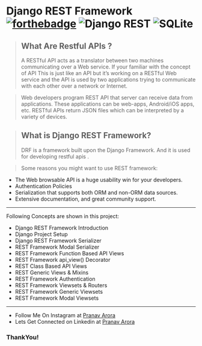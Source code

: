 # Django REST Framework [![forthebadge](https://forthebadge.com/images/badges/made-with-python.svg)](https://forthebadge.com)  <img alt="Django REST" src="https://img.shields.io/badge/DJANGO-REST-ff1709?style=for-the-badge&logo=django&logoColor=white&color=ff1709&labelColor=gray"/>  <img alt="SQLite" src ="https://img.shields.io/badge/sqlite-%2307405e.svg?&style=for-the-badge&logo=sqlite&logoColor=white"/>

> ## What Are Restful APIs ?
> A RESTful API acts as a translator between two machines communicating over a Web service. If your familiar with the concept of API This is just like an API but it’s working on a RESTful Web service and the API is used by two applications trying to communicate with each other over a network or Internet.

> Web developers program REST API that server can receive data from applications. These applications can be web-apps, Android/iOS apps, etc. RESTful APIs return JSON files which can be interpreted by a variety of devices.

> ## What is Django REST Framework?
> DRF is a framework built upon the Django Framework. And it is used for developing restful apis . 

> Some reasons you might want to use REST framework:
* The Web browsable API is a huge usability win for your developers.
* Authentication Policies
* Serialization that supports both ORM and non-ORM data sources.
* Extensive documentation, and great community support.

---
Following Concepts are shown in this project:

* Django REST Framework Introduction
* Django Project Setup
* Django REST Framework  Serializer
* REST Framework Modal Serializer
* REST Framework Function Based API Views
* REST Framework api_view() Decorator
* REST Class Based API Views
* REST Generic Views & Mixins
* REST Framework Authentication
* REST Framework Viewsets & Routers
* REST Framework Generic Viewsets
* REST Framework Modal Viewsets

---

* Follow Me On Instagram at [Pranav Arora](https://www.instagram.com/arorapranav187)
* Lets Get Connected on Linkedin at [Pranav Arora](https://www.linkedin.com/in/pranav-arora-354b71bb/)


### ThankYou!

